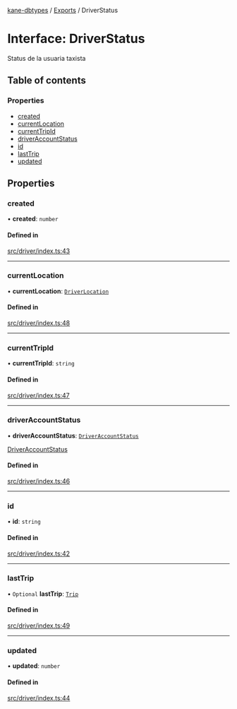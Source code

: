 [kane-dbtypes](../README.md) / [Exports](../modules.md) / DriverStatus

# Interface: DriverStatus

Status de la usuaria taxista

## Table of contents

### Properties

- [created](DriverStatus.md#created)
- [currentLocation](DriverStatus.md#currentlocation)
- [currentTripId](DriverStatus.md#currenttripid)
- [driverAccountStatus](DriverStatus.md#driveraccountstatus)
- [id](DriverStatus.md#id)
- [lastTrip](DriverStatus.md#lasttrip)
- [updated](DriverStatus.md#updated)

## Properties

### created

• **created**: `number`

#### Defined in

[src/driver/index.ts:43](https://github.com/gatitolabs/kane-dbtypes/blob/b301f64/src/driver/index.ts#L43)

___

### currentLocation

• **currentLocation**: [`DriverLocation`](DriverLocation.md)

#### Defined in

[src/driver/index.ts:48](https://github.com/gatitolabs/kane-dbtypes/blob/b301f64/src/driver/index.ts#L48)

___

### currentTripId

• **currentTripId**: `string`

#### Defined in

[src/driver/index.ts:47](https://github.com/gatitolabs/kane-dbtypes/blob/b301f64/src/driver/index.ts#L47)

___

### driverAccountStatus

• **driverAccountStatus**: [`DriverAccountStatus`](../modules.md#driveraccountstatus)

[DriverAccountStatus](../modules.md#driveraccountstatus)

#### Defined in

[src/driver/index.ts:46](https://github.com/gatitolabs/kane-dbtypes/blob/b301f64/src/driver/index.ts#L46)

___

### id

• **id**: `string`

#### Defined in

[src/driver/index.ts:42](https://github.com/gatitolabs/kane-dbtypes/blob/b301f64/src/driver/index.ts#L42)

___

### lastTrip

• `Optional` **lastTrip**: [`Trip`](Trip.md)

#### Defined in

[src/driver/index.ts:49](https://github.com/gatitolabs/kane-dbtypes/blob/b301f64/src/driver/index.ts#L49)

___

### updated

• **updated**: `number`

#### Defined in

[src/driver/index.ts:44](https://github.com/gatitolabs/kane-dbtypes/blob/b301f64/src/driver/index.ts#L44)
